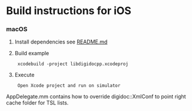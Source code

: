 # Build instructions for iOS

### macOS

1. Install dependencies see [README.md](../../README.md#macOS)
2. Build example

        xcodebuild -project libdigidocpp.xcodeproj

3. Execute

        Open Xcode project and run on simulator


AppDelegate.mm contains how to override digidoc::XmlConf to point right cache folder for TSL lists.
